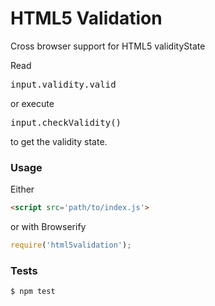 HTML5 Validation
================

Cross browser support for HTML5 validityState

Read <pre>input.validity.valid</pre> or execute <pre>input.checkValidity()</pre>
to get the validity state.

### Usage

Either
```html
<script src='path/to/index.js'>
```
or with Browserify
```js
require('html5validation');
```

### Tests

```
$ npm test
```

